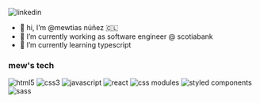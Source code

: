 ![linkedin](https://img.shields.io/badge/-mewtias-blue?style=flat-square&logo=Linkedin&logoColor=white&link=https://www.linkedin.com/in/matinunez/)

- 👋 hi, I’m @mewtias núñez 🇨🇱
- 🔭 I’m currently working as software engineer @ scotiabank
- 🌱 I’m currently learning typescript

### mew's tech
![html5](https://img.shields.io/badge/HTML5-red?style=flat-square&logo=html5&color=FF7900&logoColor=white)
![css3](https://img.shields.io/badge/CSS3-blue?style=flat-square&logo=css3)
![javascript](https://img.shields.io/badge/JavaScript-red?style=flat-square&logo=javascript&color=F7DF1E&logoColor=222)
![react](https://img.shields.io/badge/React-red?style=flat-square&logo=react&color=61DAFB&logoColor=white)
![css modules](https://img.shields.io/badge/CSS%20Modules-black?style=flat-square&logo=css-modules)
![styled components](https://img.shields.io/badge/Styled%20Components-red?style=flat-square&logo=styled-components&color=2a3c44)
![sass](https://img.shields.io/badge/SASS-red?style=flat-square&logo=sass&color=cd6799&logoColor=white)
